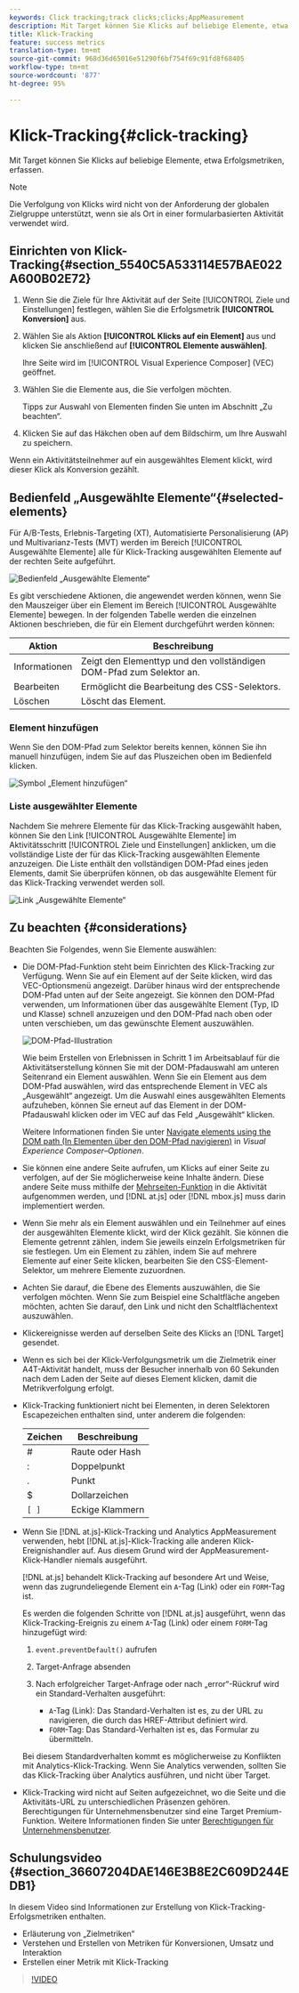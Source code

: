 ```yaml
---
keywords: Click tracking;track clicks;clicks;AppMeasurement
description: Mit Target können Sie Klicks auf beliebige Elemente, etwa Erfolgsmetriken, erfassen.
title: Klick-Tracking
feature: success metrics
translation-type: tm+mt
source-git-commit: 968d36d65016e51290f6bf754f69c91fd8f68405
workflow-type: tm+mt
source-wordcount: '877'
ht-degree: 95%

---
```



# Klick-Tracking{#click-tracking}

Mit Target können Sie Klicks auf beliebige Elemente, etwa Erfolgsmetriken, erfassen.

>[!NOTE]
>
>Die Verfolgung von Klicks wird nicht von der Anforderung der globalen Zielgruppe unterstützt, wenn sie als Ort in einer formularbasierten Aktivität verwendet wird.

## Einrichten von Klick-Tracking{#section_5540C5A533114E57BAE022A600B02E72}

1. Wenn Sie die Ziele für Ihre Aktivität auf der Seite [!UICONTROL Ziele und Einstellungen] festlegen, wählen Sie die Erfolgsmetrik **[!UICONTROL Konversion]** aus.
1. Wählen Sie als Aktion **[!UICONTROL Klicks auf ein Element]** aus und klicken Sie anschließend auf **[!UICONTROL Elemente auswählen]**.

   Ihre Seite wird im [!UICONTROL Visual Experience Composer] (VEC) geöffnet.

1. Wählen Sie die Elemente aus, die Sie verfolgen möchten.

   Tipps zur Auswahl von Elementen finden Sie unten im Abschnitt „Zu beachten“.

1. Klicken Sie auf das Häkchen oben auf dem Bildschirm, um Ihre Auswahl zu speichern.

Wenn ein Aktivitätsteilnehmer auf ein ausgewähltes Element klickt, wird dieser Klick als Konversion gezählt.

## Bedienfeld „Ausgewählte Elemente“{#selected-elements}

Für A/B-Tests, Erlebnis-Targeting (XT), Automatisierte Personalisierung (AP) und Multivarianz-Tests (MVT) werden im Bereich [!UICONTROL Ausgewählte Elemente] alle für Klick-Tracking ausgewählten Elemente auf der rechten Seite aufgeführt.

![Bedienfeld „Ausgewählte Elemente“](/help/c-activities/r-success-metrics/assets/selected-elements.png)

Es gibt verschiedene Aktionen, die angewendet werden können, wenn Sie den Mauszeiger über ein Element im Bereich [!UICONTROL Ausgewählte Elemente] bewegen. In der folgenden Tabelle werden die einzelnen Aktionen beschrieben, die für ein Element durchgeführt werden können:

| Aktion | Beschreibung |
| --- | --- |
| Informationen | Zeigt den Elementtyp und den vollständigen DOM-Pfad zum Selektor an. |
| Bearbeiten | Ermöglicht die Bearbeitung des CSS-Selektors. |
| Löschen | Löscht das Element. |

### Element hinzufügen

Wenn Sie den DOM-Pfad zum Selektor bereits kennen, können Sie ihn manuell hinzufügen, indem Sie auf das Pluszeichen oben im Bedienfeld klicken.

![Symbol „Element hinzufügen“](/help/c-activities/r-success-metrics/assets/add-element.png)

### Liste ausgewählter Elemente

Nachdem Sie mehrere Elemente für das Klick-Tracking ausgewählt haben, können Sie den Link [!UICONTROL Ausgewählte Elemente] im Aktivitätsschritt [!UICONTROL Ziele und Einstellungen] anklicken, um die vollständige Liste der für das Klick-Tracking ausgewählten Elemente anzuzeigen. Die Liste enthält den vollständigen DOM-Pfad eines jeden Elements, damit Sie überprüfen können, ob das ausgewählte Element für das Klick-Tracking verwendet werden soll.

![Link „Ausgewählte Elemente“](/help/c-activities/r-success-metrics/assets/elements-selected-link.png)

## Zu beachten {#considerations}

Beachten Sie Folgendes, wenn Sie Elemente auswählen:

* Die DOM-Pfad-Funktion steht beim Einrichten des Klick-Tracking zur Verfügung. Wenn Sie auf ein Element auf der Seite klicken, wird das VEC-Optionsmenü angezeigt. Darüber hinaus wird der entsprechende DOM-Pfad unten auf der Seite angezeigt. Sie können den DOM-Pfad verwenden, um Informationen über das ausgewählte Element (Typ, ID und Klasse) schnell anzuzeigen und den DOM-Pfad nach oben oder unten verschieben, um das gewünschte Element auszuwählen.

   ![DOM-Pfad-Illustration](/help/c-activities/r-success-metrics/assets/click-tracking-dom.png)

   Wie beim Erstellen von Erlebnissen in Schritt 1 im Arbeitsablauf für die Aktivitätserstellung können Sie mit der DOM-Pfadauswahl am unteren Seitenrand ein Element auswählen. Wenn Sie ein Element aus dem DOM-Pfad auswählen, wird das entsprechende Element in VEC als „Ausgewählt“ angezeigt. Um die Auswahl eines ausgewählten Elements aufzuheben, können Sie erneut auf das Element in der DOM-Pfadauswahl klicken oder im VEC auf das Feld „Ausgewählt“ klicken.

   Weitere Informationen finden Sie unter [Navigate elements using the DOM path (In Elementen über den DOM-Pfad navigieren)](/help/c-experiences/c-visual-experience-composer/viztarget-options.md#dom-path) in *Visual Experience Composer–Optionen*.

* Sie können eine andere Seite aufrufen, um Klicks auf einer Seite zu verfolgen, auf der Sie möglicherweise keine Inhalte ändern. Diese andere Seite muss mithilfe der  [Mehrseiten-Funktion](/help/c-experiences/c-visual-experience-composer/multipage-activity.md#concept_277E096063E14813AC5D8EDFA1D2ED48) in die Aktivität aufgenommen werden, und [!DNL at.js] oder [!DNL mbox.js] muss darin implementiert werden.
* Wenn Sie mehr als ein Element auswählen und ein Teilnehmer auf eines der ausgewählten Elemente klickt, wird der Klick gezählt. Sie können die Elemente getrennt zählen, indem Sie jeweils einzeln Erfolgsmetriken für sie festlegen. Um ein Element zu zählen, indem Sie auf mehrere Elemente auf einer Seite klicken, bearbeiten Sie den CSS-Element-Selektor, um mehrere Elemente zuzuordnen.
* Achten Sie darauf, die Ebene des Elements auszuwählen, die Sie verfolgen möchten. Wenn Sie zum Beispiel eine Schaltfläche angeben möchten, achten Sie darauf, den Link und nicht den Schaltflächentext auszuwählen.
* Klickereignisse werden auf derselben Seite des Klicks an [!DNL Target] gesendet.
* Wenn es sich bei der Klick-Verfolgungsmetrik um die Zielmetrik einer A4T-Aktivität handelt, muss der Besucher innerhalb von 60 Sekunden nach dem Laden der Seite auf dieses Element klicken, damit die Metrikverfolgung erfolgt.
* Klick-Tracking funktioniert nicht bei Elementen, in deren Selektoren Escapezeichen enthalten sind, unter anderem die folgenden:

   | Zeichen | Beschreibung |
   |---|---|
   | # | Raute  oder Hash |
   | : | Doppelpunkt |
   | . | Punkt |
   | $ | Dollarzeichen |
   | `[ ]` | Eckige Klammern |

* Wenn Sie [!DNL at.js]-Klick-Tracking und Analytics AppMeasurement verwenden, hebt [!DNL at.js]-Klick-Tracking alle anderen Klick-Ereignishandler auf. Aus diesem Grund wird der AppMeasurement-Klick-Handler niemals ausgeführt.

   [!DNL at.js] behandelt Klick-Tracking auf besondere Art und Weise, wenn das zugrundeliegende Element ein `A`-Tag (Link) oder ein `FORM`-Tag ist.

   Es werden die folgenden Schritte von [!DNL at.js] ausgeführt, wenn das Klick-Tracking-Ereignis zu einem `A`-Tag (Link) oder einem `FORM`-Tag hinzugefügt wird:

   1. `event.preventDefault()` aufrufen

   1. Target-Anfrage absenden

   1. Nach erfolgreicher Target-Anfrage oder nach „error“-Rückruf wird ein Standard-Verhalten ausgeführt:

      * `A`-Tag (Link): Das Standard-Verhalten ist es, zu der URL zu navigieren, die durch das HREF-Attribut definiert wird.
      * `FORM`-Tag: Das Standard-Verhalten ist es, das Formular zu übermitteln.

   Bei diesem Standardverhalten kommt es möglicherweise zu Konflikten mit Analytics-Klick-Tracking. Wenn Sie Analytics verwenden, sollten Sie das Klick-Tracking über Analytics ausführen, und nicht über Target.

* Klick-Tracking wird nicht auf Seiten aufgezeichnet, wo die Seite und die Aktivitäts-URL zu unterschiedlichen Präsenzen gehören. Berechtigungen für Unternehmensbenutzer sind eine Target Premium-Funktion. Weitere Informationen finden Sie unter [Berechtigungen für Unternehmensbenutzer](/help/administrating-target/c-user-management/property-channel/property-channel.md).

## Schulungsvideo {#section_36607204DAE146E3B8E2C609D244EDB1}

In diesem Video sind Informationen zur Erstellung von Klick-Tracking-Erfolgsmetriken enthalten.

* Erläuterung von „Zielmetriken“
* Verstehen und Erstellen von Metriken für Konversionen, Umsatz und Interaktion
* Erstellen einer Metrik mit Klick-Tracking

>[!VIDEO](https://video.tv.adobe.com/v/17380)